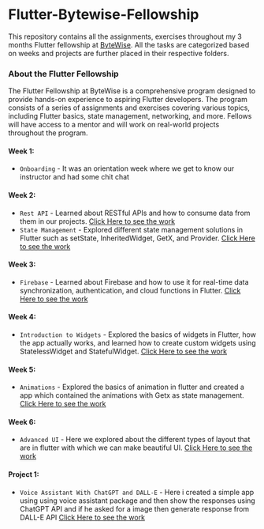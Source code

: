 # Flutter-Bytewise-Fellowship

This repository contains all the assignments, exercises throughout my 3 months Flutter fellowship at [ByteWise](https://github.com/bytewiseltd). All the tasks are categorized based on weeks and projects are further placed in their respective folders.

### About the Flutter Fellowship

The Flutter Fellowship at ByteWise is a comprehensive program designed to provide hands-on experience to aspiring Flutter developers. The program consists of a series of assignments and exercises covering various topics, including Flutter basics, state management, networking, and more. Fellows will have access to a mentor and will work on real-world projects throughout the program.

#### Week 1:
- `Onboarding` - It was an orientation week where we get to know our instructor and had some chit chat
#### Week 2:
- `Rest API` - Learned about RESTful APIs and how to consume data from them in our projects. [Click Here to see the work](./Week2/restapiapp)
- `State Management` - Explored different state management solutions in Flutter such as setState, InheritedWidget, GetX, and Provider. [Click Here to see the work](./Week2/statemanagementapp)

#### Week 3:
- `Firebase` - Learned about Firebase and how to use it for real-time data synchronization, authentication, and cloud functions in Flutter. [Click Here to see the work](./Week3/firebase_app)

#### Week 4:
- `Introduction to Widgets` - Explored the basics of widgets in Flutter, how the app actually works, and learned how to create custom widgets using StatelessWidget and StatefulWidget.  [Click Here to see the work](./Week4/intro_to_widgets)


#### Week 5: 
- `Animations` - Explored the basics of animation in flutter and created a app which contained the animations with Getx as state management. [Click Here to see the work](./Week5)

#### Week 6:
- `Advanced UI` - Here we explored about the different types of layout that are in flutter with which we can make beautiful UI. [Click Here to see the work](./Week6)

#### Project 1:
- `Voice Assistant With ChatGPT and DALL-E` - Here i created a simple app using using voice assistant package and then show the responses using ChatGPT API and if he asked for a image then generate response from DALL-E API [Click Here to see the work](./Project1)

